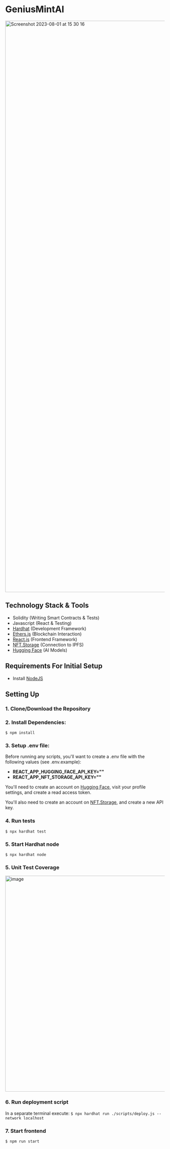# GeniusMintAI
<img width="1800" alt="Screenshot 2023-08-01 at 15 30 16" src="https://github.com/ThomasHeim11/GeniusMintAI/assets/106417552/ca2cd974-ce63-4f87-9ebd-602cbe9bd4f7">



## Technology Stack & Tools

- Solidity (Writing Smart Contracts & Tests)
- Javascript (React & Testing)
- [Hardhat](https://hardhat.org/) (Development Framework)
- [Ethers.js](https://docs.ethers.io/v5/) (Blockchain Interaction)
- [React.js](https://reactjs.org/) (Frontend Framework)
- [NFT.Storage](https://nft.storage/) (Connection to IPFS)
- [Hugging Face](https://huggingface.co/) (AI Models)

## Requirements For Initial Setup
- Install [NodeJS](https://nodejs.org/en/)

## Setting Up
### 1. Clone/Download the Repository

### 2. Install Dependencies:
`$ npm install`

### 3. Setup .env file:
Before running any scripts, you'll want to create a .env file with the following values (see .env.example):

- **REACT_APP_HUGGING_FACE_API_KEY=""**
- **REACT_APP_NFT_STORAGE_API_KEY=""**

You'll need to create an account on [Hugging Face](https://huggingface.co/), visit your profile settings, and create a read access token. 

You'll also need to create an account on [NFT.Storage](https://nft.storage/), and create a new API key.

### 4. Run tests
`$ npx hardhat test`

### 5. Start Hardhat node
`$ npx hardhat node`

### 5. Unit Test Coverage
<img width="680" alt="image" src="https://github.com/ThomasHeim11/GeniusMintAI/assets/106417552/698ec467-a8d3-40a6-b6ae-5e7f8f3ebdd4">


### 6. Run deployment script
In a separate terminal execute:
`$ npx hardhat run ./scripts/deploy.js --network localhost`

### 7. Start frontend
`$ npm run start`
